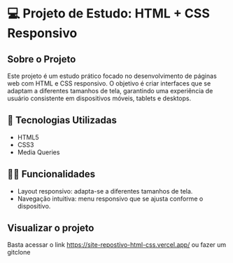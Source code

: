 
# 💻 Projeto de Estudo: HTML + CSS Responsivo

## Sobre o Projeto

Este projeto é um estudo prático focado no desenvolvimento de páginas web com HTML e CSS responsivo. O objetivo é criar interfaces que se adaptam a diferentes tamanhos de tela, garantindo uma experiência de usuário consistente em dispositivos móveis, tablets e desktops.

## 🎨 Tecnologias Utilizadas

- HTML5
- CSS3
- Media Queries

## 🤹‍♂️ Funcionalidades

- Layout responsivo: adapta-se a diferentes tamanhos de tela.
- Navegação intuitiva: menu responsivo que se ajusta conforme o dispositivo.

## Visualizar o projeto
Basta acessar o link https://site-repostivo-html-css.vercel.app/ ou fazer um gitclone
